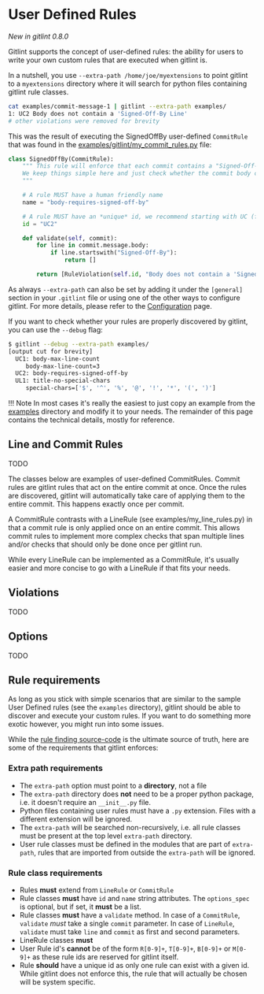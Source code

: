 # User Defined Rules
*New in gitlint 0.8.0*

Gitlint supports the concept of user-defined rules: the ability for users
to write your own custom rules that are executed when gitlint is.

In a nutshell, you use ```--extra-path /home/joe/myextensions``` to point gitlint to a ```myextensions``` directory where it will search
for python files containing gitlint rule classes.

```bash
cat examples/commit-message-1 | gitlint --extra-path examples/
1: UC2 Body does not contain a 'Signed-Off-By Line'
# other violations were removed for brevity
```

This was the result of executing the SignedOffBy user-defined ```CommitRule``` that was found in the
[examples/gitlint/my_commit_rules.py](https://github.com/jorisroovers/gitlint/blob/master/examples/my_commit_rules.py) file:

```python
class SignedOffBy(CommitRule):
    """ This rule will enforce that each commit contains a "Signed-Off-By" line.
    We keep things simple here and just check whether the commit body contains a line that starts with "Signed-Off-By".
    """

    # A rule MUST have a human friendly name
    name = "body-requires-signed-off-by"

    # A rule MUST have an *unique* id, we recommend starting with UC (for User-defined Commit-rule).
    id = "UC2"

    def validate(self, commit):
        for line in commit.message.body:
            if line.startswith("Signed-Off-By"):
                return []

        return [RuleViolation(self.id, "Body does not contain a 'Signed-Off-By Line'", "", 1)]
```

As always ```--extra-path``` can also be set by adding it under the ```[general]``` section in your ```.gitlint``` file or using
one of the other ways to configure gitlint.  For more details, please refer to the [Configuration](configuration.md) page.


If you want to check whether your rules are properly discovered by gitlint, you can use the ```--debug``` flag:

```bash
$ gitlint --debug --extra-path examples/
[output cut for brevity]
  UC1: body-max-line-count
     body-max-line-count=3
  UC2: body-requires-signed-off-by
  UL1: title-no-special-chars
     special-chars=['$', '^', '%', '@', '!', '*', '(', ')']
```

!!! Note
    In most cases it's really the easiest to just copy an example from the
    [examples](https://github.com/jorisroovers/gitlint/tree/master/examples) directory and modify it to your needs.
    The remainder of this page contains the technical details, mostly for reference.

## Line and Commit Rules ##
TODO

The classes below are examples of user-defined CommitRules. Commit rules are gitlint rules that
act on the entire commit at once. Once the rules are discovered, gitlint will automatically take care of applying them
to the entire commit. This happens exactly once per commit.

A CommitRule contrasts with a LineRule (see examples/my_line_rules.py) in that a commit rule is only applied once on
an entire commit. This allows commit rules to implement more complex checks that span multiple lines and/or checks
that should only be done once per gitlint run.

While every LineRule can be implemented as a CommitRule, it's usually easier and more concise to go with a LineRule if
that fits your needs.

## Violations ##
TODO
## Options ##
TODO


## Rule requirements ##

As long as you stick with simple scenarios that are similar to the sample User Defined rules (see the ```examples``` directory), gitlint
should be able to discover and execute your custom rules. If you want to do something more exotic however, you might run into some issues.

While the [rule finding source-code](https://github.com/jorisroovers/gitlint/blob/master/gitlint/user_rules.py) is the
ultimate source of truth, here are some of the requirements that gitlint enforces:

### Extra path requirements ###
- The ```extra-path``` option must point to a **directory**, not a file
- The ```extra-path``` directory does **not** need to be a proper python package, i.e. it doesn't require an ```__init__.py``` file.
- Python files containing user rules must have a ```.py``` extension. Files with a different extension will be ignored.
- The ```extra-path``` will be searched non-recursively, i.e. all rule classes must be present at the top level ```extra-path``` directory.
- User rule classes must be defined in the modules that are part of ```extra-path```, rules that are imported from outside the ```extra-path``` will be ignored.

### Rule class requirements ###

- Rules **must** extend from  ```LineRule``` or ```CommitRule```
- Rule classes **must** have ```id``` and ```name``` string attributes. The ```options_spec``` is optional, but if set, it **must** be a list.
- Rule classes **must** have a ```validate``` method. In case of a ```CommitRule```, ```validate```  *must* take a single ```commit``` parameter.
  In case of ```LineRule```, ```validate``` must take ```line``` and ```commit``` as first and second parameters.
- LineRule classes **must**
- User Rule id's **cannot** be of the form ```R[0-9]+```, ```T[0-9]+```, ```B[0-9]+``` or ```M[0-9]+``` as these rule ids are reserved for gitlint itself.
- Rule **should** have a unique id as only one rule can exist with a given id. While gitlint does not enforce this, the rule that will
  actually be chosen will be system specific.
